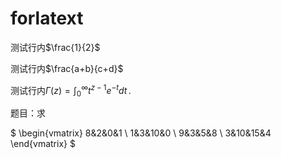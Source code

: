 # forlatext

测试行内$\frac{1}{2}$

测试行内$\frac{a+b}{c+d}$　

测试行内$\Gamma(z) = \int_0^\infty t^{z-1}e^{-t}dt\,.$

题目：求

$
\begin{vmatrix}
8&2&0&1 \\
1&3&10&0 \\
9&3&5&8 \\
3&10&15&4
\end{vmatrix}
$

